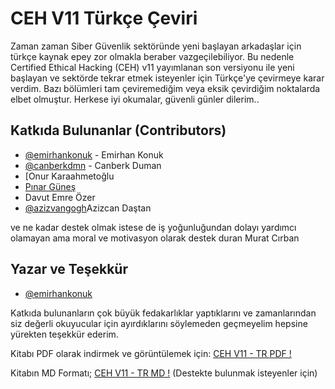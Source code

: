 # CEH V11 Türkçe Çeviri 

Zaman zaman Siber Güvenlik sektöründe yeni başlayan arkadaşlar için türkçe kaynak epey zor olmakla beraber vazgeçilebiliyor. Bu nedenle Certified Ethical Hacking (CEH) v11 yayımlanan son versiyonu ile yeni başlayan ve sektörde tekrar etmek isteyenler için Türkçe'ye çevirmeye karar verdim. Bazı bölümleri tam çeviremediğim veya eksik çevirdiğim noktalarda elbet olmuştur. Herkese iyi okumalar, güvenli günler dilerim..

## Katkıda Bulunanlar (Contributors)
* [@emirhankonuk](https://github.com/emirhankonuk) - Emirhan Konuk
* [@canberkdmn](https://github.com/canberkdmn) - Canberk Duman 
* [Onur Karaahmetoğlu 
* [Pınar Güneş](https://github.com/DFIR-4n6)
* Davut Emre Özer
* [@azizvangogh](https://github.com/azizvangogh)Azizcan Daştan

ve ne kadar destek olmak istese de iş yoğunluğundan 
dolayı yardımcı olamayan ama moral ve motivasyon olarak destek duran Murat Cırban

  
## Yazar ve Teşekkür

- [@emirhankonuk](https://github.com/emirhankonuk) 

Katkıda bulunanların çok büyük fedakarlıklar yaptıklarını ve zamanlarından siz değerli okuyucular için ayırdıklarını söylemeden geçmeyelim hepsine yürekten teşekkür ederim.

Kitabı PDF olarak indirmek ve görüntülemek için: [CEH V11 - TR PDF !](/CEHV11-TR-translate.pdf)

Kitabın MD Formatı; [CEH V11 - TR MD !](/cehv11-tr)
(Destekte bulunmak isteyenler için)



  

  